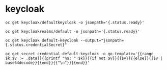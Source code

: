# keycloak 

`oc get keycloak/defaultkeycloak -o jsonpath='{.status.ready}'`

`oc get keycloakrealms/default -o jsonpath='{.status.ready}'`

`oc get keycloak default-keycloak --output="jsonpath={.status.credentialSecret}"`

`oc get secret credential-default-keycloak -o go-template='{{range $k,$v := .data}}{{printf "%s: " $k}}{{if not $v}}{{$v}}{{else}}{{$v | base64decode}}{{end}}{{"\n"}}{{end}}'`